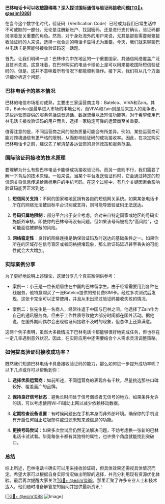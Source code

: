 **巴林电话卡可以收驗證碼嗎？深入探讨国际通信与验证码接收问题[[TG💪+ @esim1088](https://t.me/s/esim1088)]**

在当今这个数字化时代，验证码（Verification Code）已经成为我们日常生活中不可或缺的一部分。无论是注册新账户、找回密码，还是进行支付确认，验证码都扮演着至关重要的角色。然而，对于身处海外的用户来说，尤其是那些需要频繁接收验证码的人来说，选择一张合适的电话卡显得尤为重要。今天，我们就来聊聊巴林电话卡是否能够接收验证码这一话题。

首先，让我们明确一点：巴林作为中东地区的一个重要国家，其通信网络覆盖广泛且技术先进。这意味着，在巴林购买的电话卡理论上是可以用来接收国际短信验证码的。但是，这并不意味着所有情况下都能顺利操作。接下来，我们将从几个方面详细分析这个问题。

### 巴林电话卡的基本情况

巴林的电信市场相对成熟，主要由三家运营商主导：Batelco、VIVA和Zain。其中，Batelco是最早进入市场的本地公司，而VIVA和Zain则是后来加入的竞争者。这些运营商提供的服务包括语音通话、数据流量以及短信功能等。对于希望使用巴林电话卡接收验证码的用户而言，选择一家稳定可靠的运营商至关重要。

值得注意的是，不同运营商之间的服务质量可能会有所差异。例如，某些运营商可能对跨境通信有更严格的限制，从而影响验证码的成功接收率。因此，在决定购买巴林电话卡之前，建议先了解清楚各运营商的具体政策和服务范围。

### 国际验证码接收的技术原理

要理解为什么有些巴林电话卡能够成功接收验证码，而另一些则不行，我们需要了解一下背后的技术原理。一般来说，当某个平台发送验证码时，它会通过特定的短信网关将信息传递给目标用户的手机号码。在这个过程中，有几个关键因素会影响验证码能否正常到达：

1. **短信网关支持**：不同的国家和地区拥有各自的短信网关系统。如果某张电话卡所在的网络无法被目标平台识别或支持，则可能导致验证码无法送达。
   
2. **号码归属地限制**：部分平台出于安全考虑，会对来自特定国家或地区的号码实施额外审核。即使你的巴林号码没有问题，但如果该号码被视为“高风险”，也可能面临被屏蔽的风险。

3. **网络稳定性**：良好的网络连接是确保验证码及时送达的基础条件之一。如果你所在的区域存在信号盲区或者网络拥堵现象，那么验证码延迟甚至丢失的可能性就会大大增加。

### 实际案例分享

为了更好地说明上述理论，这里分享几个真实案例供参考：

- 案例一：小王是一位长期居住在中国的巴林留学生。由于经常需要用到各种在线服务，他特意购买了一张Batelco提供的预付费SIM卡。经过多次测试后发现，这张卡完全可以正常使用，并且从未出现过验证码接收失败的情况。

- 案例二：张先生是一名商人，经常往返于中国与巴林之间。他选择了Zain作为自己的通讯服务商，但由于工作性质导致他大部分时间都在国外活动。据他说，在国外期间偶尔会出现验证码接收不及时的现象，但总体上还算满意。

这两个例子表明，虽然大多数情况下巴林电话卡都能够很好地完成任务，但也存在一定几率遇到意外状况。因此，在实际应用中还需要结合个人需求灵活调整策略。

### 如何提高验证码接收成功率？

既然我们知道巴林电话卡具备接收验证码的能力，那么如何进一步提升成功率呢？以下几点或许可以帮助到你：

1. **选择优质运营商**：如前所述，不同运营商的表现各有千秋。尽量挑选那些口碑较好、覆盖面广的品牌。

2. **保持良好信号状态**：避免长时间处于信号弱或者无信号的地方。如果条件允许的话，可以考虑使用Wi-Fi辅助上网以减少依赖移动数据。

3. **定期检查设备设置**：有时候问题出在手机本身而非外部环境。确保你的手机没有开启任何阻止垃圾邮件或过滤未知来源信息的功能。

4. **更换号码尝试**：如果多次尝试后仍然无法解决问题，不妨考虑换一张新的巴林电话卡试试看。毕竟每张卡都有其独特的属性，也许换个角度就能找到突破口。

### 总结

综上所述，巴林电话卡确实可以用来接收验证码，但具体效果还需视具体情况而定。希望大家可以根据自身实际情况做出明智的选择，并充分利用现有资源优化体验。最后再次提醒大家关注[TG💪+ @esim1088](https://t.me/s/esim1088)，那里汇聚了许多专业人士和技术达人，他们随时准备解答您的疑问并提供最新资讯！

[[TG💪+ @esim1088](https://t.me/s/esim1088) ![Image](https://i.postimg.cc/4NQfJmqS/Snipaste-2025-05-13-00-14-12.png)]
